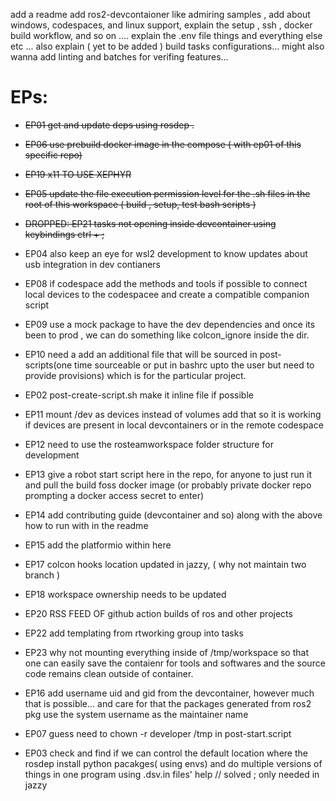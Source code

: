 add a readme
add ros2-devcontaioner like admiring samples ,
add about windows, codespaces, and linux support, 
explain the setup , ssh , docker build workflow, and so on .... 
explain the .env file things and everything else etc ...
also explain ( yet to be added ) build tasks configurations... 
might also wanna add linting and batches for verifing features...


# EPs:

- ~~EP01 get and update deps using rosdep .~~
- ~~EP06 use prebuild docker image in the compose ( with ep01 of this specific repo)~~ 
- ~~EP19 x11 TO USE XEPHYR~~
- ~~EP05 update the file execution permission level for the .sh files in the root of this workspace ( build , setup, test bash scripts )~~
- ~~DROPPED: EP21 tasks not opening inside devcontainer using keybindings ctrl + ;~~
- EP04 also keep an eye for wsl2 development to know updates about usb integration in dev contianers
- EP08 if codespace add the methods and tools if possible to connect local devices to the codespacee and create a compatible companion script 
- EP09 use a mock package to have the dev dependencies and once its been to prod , we can do something like colcon_ignore inside the dir.
- EP10 need a add an additional file that will be sourced in post-scripts(one time sourceable or put in bashrc upto the user but need to provide provisions) which is for the particular project.
- EP02 post-create-script.sh make it inline file if possible 
- EP11 mount /dev as devices instead of volumes add that so it is working if devices are present in local devcontainers or in the remote codespace
- EP12 need to use the rosteamworkspace folder structure for development
- EP13 give a robot start script here in the repo, for anyone to just run it and pull the build foss docker image (or probably private docker repo prompting a docker access secret to enter) 
- EP14 add contributing guide (devcontainer and so) along with the above how to run with in the readme 
- EP15 add the platformio within here 
- EP17 colcon hooks location updated in jazzy, ( why not maintain two branch )
- EP18 workspace ownership needs to be updated
- EP20 RSS FEED OF github action builds of ros and other projects
- EP22 add templating from rtworking group into tasks
- EP23 why not mounting everything inside of /tmp/workspace so that one can easily save the contaienr for tools and softwares and the source code remains clean outside of container.



- EP16 add username uid and gid from the devcontainer, however much that is possible... and care for that the packages generated from ros2 pkg use the system username as the maintainer name
- EP07 guess need to chown -r developer /tmp in post-start.script





- EP03 check and find if we can control the default location where the rosdep install python pacakges( using envs) and do multiple versions of things in one program using .dsv.in files' help // solved ; only needed in jazzy 